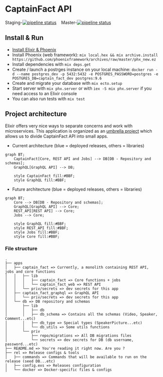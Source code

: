 # CaptainFact API

Staging-[![pipeline status](https://gitlab.com/CaptainFact/captain-fact-api/badges/staging/pipeline.svg)](https://gitlab.com/CaptainFact/captain-fact-api/commits/staging)
&nbsp;&nbsp;
Master-[![pipeline status](https://gitlab.com/CaptainFact/captain-fact-api/badges/master/pipeline.svg)](https://gitlab.com/CaptainFact/captain-fact-api/commits/master)

## Install & Run

  * [Install Elixir & Phoenix](https://elixir-lang.org/install.html)
  * Install Phoenix (web framework): `mix local.hex && mix archive.install https://github.com/phoenixframework/archives/raw/master/phx_new.ez`
  * Install dependencies with `mix deps.get`
  * Create / launch a postrges instance on your local machine:
  `docker run -d --name postgres_dev -p 5432:5432 -e POSTGRES_PASSWORD=postgres -e POSTGRES_DB=captain_fact_dev postgres:9.6`
  * Create and migrate your database with `mix ecto.setup`
  * Start server with `mix phx.server` or with `iex -S mix phx.server` if you need access to an Elixir console
  * You can also run tests with `mix test`

## Project architecture

Elixir offers very nice ways to separate concerns and work with microservices.
This application is organized as an [umbrella project](https://elixir-lang.org/getting-started/mix-otp/dependencies-and-umbrella-apps.html)
which allows us to divide CaptainFact API into small apps.

* Current architecture (blue = deployed releases, others = libraries)

```mermaid
graph BT;
    CaptainFact[Core, REST API and Jobs] --> DB[DB - Repository and schemas];
    GraphQL[GraphQL API] --> DB;
    
    style CaptainFact fill:#BBF;
    style GraphQL fill:#BBF;
```

* Future architecture (blue = deployed releases, others = libraries)

```mermaid
graph BT;
    Core --> DB[DB - Repository and schemas];
    GraphQL[GraphQL API] --> Core;
    REST_API[REST API] --> Core;
    Jobs --> Core;
    
    style GraphQL fill:#BBF;
    style REST_API fill:#BBF;
    style Jobs fill:#BBF;
    style Core fill:#BBF;
```

### File structure


```
.
├── apps
│   ├── captain_fact => Currently, a monolith containing REST API, jobs and core functions
│   │   ├── lib
│   │   │   ├── captain_fact => Core functions + jobs
│   │   │   └── captain_fact_web => REST API
│   │   └── priv/secrets => dev secrets for this app
│   ├── captain_fact_graphql => GraphQL API
│   │   └── priv/secrets => dev secrets for this app
│   └── db => DB repository and schemas
│       ├── lib
│       │   ├── db
│       │   ├── db_schema => Contains all the schemas (Video, Speaker, Comment...etc)
│       │   ├── db_type => Special types (SpeakerPicture...etc)
│       │   └── db_utils => Some utils functions
│       └── priv
│           ├── repo/migrations => All DB migrations files
│           └── secrets => dev secrets for DB (db username, password...etc)
├── README.md => You're reading it right now. Are you ?
├── rel => Release configs & tools
│   ├── commands => Commands that will be available to run on the release (seed DB...etc)
│   ├── config.exs => Releases configuration
│   └── docker => Docker-specific files & configs
```
